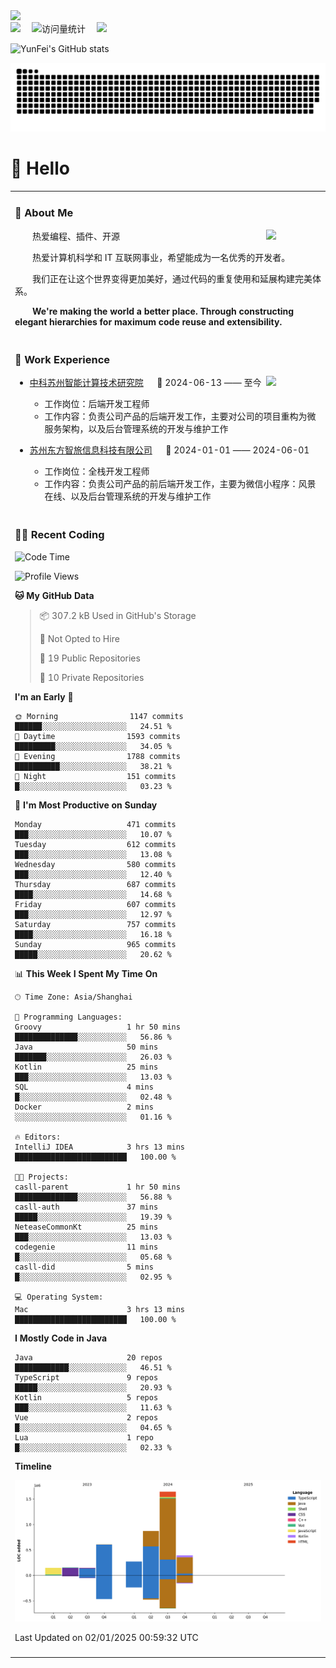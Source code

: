   <!-- dynamic typing effect 动态打字效果 -->
  <div>
    <a href="http://yunfei.plus">
      <img src="https://readme-typing-svg.demolab.com?font=Fira+Code&pause=1000&width=435&lines=console.log(%22Hello%2C%20World%22);祝您今天愉快!&center=true&size=27" />
    </a>
  </div>

  <div>
    <a href="http://yunfei.plus/"><img src="https://img.shields.io/badge/Website-博客-8c36db" /></a>&emsp;
    <!-- visitor -->
    <img src="https://komarev.com/ghpvc/?username=yunfeidog&label=Views&color=orange&style=flat" alt="访问量统计" />&emsp;
    <!-- wakatime -->    
    <a href="https://wakatime.com/@yunfeidog"><img src="https://wakatime.com/badge/user/42d0678c-368b-448b-9a77-5d21c5b55352.svg" /></a>
  </div>

![YunFei's GitHub stats](https://github-readme-stats.vercel.app/api?username=yunfeidog)

![snake](./dist/github-contribution-grid-snake.svg)

#  🙋 Hello

<table>


<tr><td>

### 🤺 About Me

<img align="right" width="88" src="https://cdn.jsdelivr.net/gh/yunfeidog/yunfeidog/assets/images/jobs.png" />

<p>&emsp;&emsp;热爱编程、插件、开源</p>
<p>&emsp;&emsp;热爱计算机科学和 IT 互联网事业，希望能成为一名优秀的开发者。</p>
<p>&emsp;&emsp;我们正在让这个世界变得更加美好，通过代码的重复使用和延展构建完美体系。</p>
<p>&emsp;&emsp;<strong>We're making the world a better place. Through constructing elegant hierarchies for maximum code reuse and extensibility.</strong></p>

</td></tr> 

<tr><td>

### 🏢 Work Experience

<img align="right" width="88" src="https://cdn.jsdelivr.net/gh/yunfeidog/yunfeidog/assets/images/yuanze.png" />

- [中科苏州智能计算技术研究院](http://iict.ac.cn/sy) &emsp; 📌 2024-06-13 —— 至今

  - 工作岗位：后端开发工程师
  - 工作内容：负责公司产品的后端开发工作，主要对公司的项目重构为微服务架构，以及后台管理系统的开发与维护工作

- [苏州东方智旅信息科技有限公司](http://www.leyoobao.com/) &emsp; 📌 2024-01-01 —— 2024-06-01

    - 工作岗位：全栈开发工程师
    - 工作内容：负责公司产品的前后端开发工作，主要为微信小程序：风景在线、以及后台管理系统的开发与维护工作


</td></tr>

<tr><td>

### 👩‍💻 Recent Coding
<!--START_SECTION:waka-->
![Code Time](http://img.shields.io/badge/Code%20Time-2%2C217%20hrs%2034%20mins-blue)

![Profile Views](http://img.shields.io/badge/Profile%20Views-0-blue)

**🐱 My GitHub Data** 

> 📦 307.2 kB Used in GitHub's Storage 
 > 
> 🚫 Not Opted to Hire
 > 
> 📜 19 Public Repositories 
 > 
> 🔑 10 Private Repositories 
 > 
**I'm an Early 🐤** 

```text
🌞 Morning                1147 commits        ██████░░░░░░░░░░░░░░░░░░░   24.51 % 
🌆 Daytime                1593 commits        █████████░░░░░░░░░░░░░░░░   34.05 % 
🌃 Evening                1788 commits        ██████████░░░░░░░░░░░░░░░   38.21 % 
🌙 Night                  151 commits         █░░░░░░░░░░░░░░░░░░░░░░░░   03.23 % 
```
📅 **I'm Most Productive on Sunday** 

```text
Monday                   471 commits         ███░░░░░░░░░░░░░░░░░░░░░░   10.07 % 
Tuesday                  612 commits         ███░░░░░░░░░░░░░░░░░░░░░░   13.08 % 
Wednesday                580 commits         ███░░░░░░░░░░░░░░░░░░░░░░   12.40 % 
Thursday                 687 commits         ████░░░░░░░░░░░░░░░░░░░░░   14.68 % 
Friday                   607 commits         ███░░░░░░░░░░░░░░░░░░░░░░   12.97 % 
Saturday                 757 commits         ████░░░░░░░░░░░░░░░░░░░░░   16.18 % 
Sunday                   965 commits         █████░░░░░░░░░░░░░░░░░░░░   20.62 % 
```


📊 **This Week I Spent My Time On** 

```text
🕑︎ Time Zone: Asia/Shanghai

💬 Programming Languages: 
Groovy                   1 hr 50 mins        ██████████████░░░░░░░░░░░   56.86 % 
Java                     50 mins             ███████░░░░░░░░░░░░░░░░░░   26.03 % 
Kotlin                   25 mins             ███░░░░░░░░░░░░░░░░░░░░░░   13.03 % 
SQL                      4 mins              █░░░░░░░░░░░░░░░░░░░░░░░░   02.48 % 
Docker                   2 mins              ░░░░░░░░░░░░░░░░░░░░░░░░░   01.16 % 

🔥 Editors: 
IntelliJ IDEA            3 hrs 13 mins       █████████████████████████   100.00 % 

🐱‍💻 Projects: 
casll-parent             1 hr 50 mins        ██████████████░░░░░░░░░░░   56.88 % 
casll-auth               37 mins             █████░░░░░░░░░░░░░░░░░░░░   19.39 % 
NeteaseCommonKt          25 mins             ███░░░░░░░░░░░░░░░░░░░░░░   13.03 % 
codegenie                11 mins             █░░░░░░░░░░░░░░░░░░░░░░░░   05.68 % 
casll-did                5 mins              █░░░░░░░░░░░░░░░░░░░░░░░░   02.95 % 

💻 Operating System: 
Mac                      3 hrs 13 mins       █████████████████████████   100.00 % 
```

**I Mostly Code in Java** 

```text
Java                     20 repos            ████████████░░░░░░░░░░░░░   46.51 % 
TypeScript               9 repos             █████░░░░░░░░░░░░░░░░░░░░   20.93 % 
Kotlin                   5 repos             ███░░░░░░░░░░░░░░░░░░░░░░   11.63 % 
Vue                      2 repos             █░░░░░░░░░░░░░░░░░░░░░░░░   04.65 % 
Lua                      1 repo              █░░░░░░░░░░░░░░░░░░░░░░░░   02.33 % 
```



**Timeline**

![Lines of Code chart](https://raw.githubusercontent.com/yunfeidog/yunfeidog/main/assets/bar_graph.png)


 Last Updated on 02/01/2025 00:59:32 UTC
<!--END_SECTION:waka-->

</td></tr>




<tr><td>

